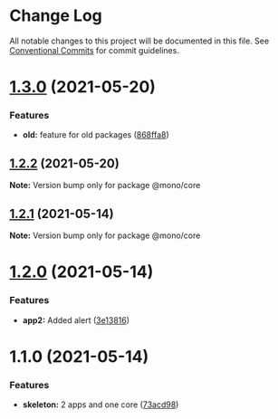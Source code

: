 # Change Log

All notable changes to this project will be documented in this file.
See [Conventional Commits](https://conventionalcommits.org) for commit guidelines.

# [1.3.0](https://github.com/sbogdaniuk/mono/compare/@mono/core@1.2.2...@mono/core@1.3.0) (2021-05-20)


### Features

* **old:** feature for old packages ([868ffa8](https://github.com/sbogdaniuk/mono/commit/868ffa8ffaf8b3114e433d0372919c244cd2fcee))





## [1.2.2](https://github.com/sbogdaniuk/mono/compare/@mono/core@1.2.1...@mono/core@1.2.2) (2021-05-20)

**Note:** Version bump only for package @mono/core





## [1.2.1](https://github.com/sbogdaniuk/mono/compare/@mono/core@1.2.0...@mono/core@1.2.1) (2021-05-14)

**Note:** Version bump only for package @mono/core





# [1.2.0](https://github.com/sbogdaniuk/mono/compare/@mono/core@1.1.0...@mono/core@1.2.0) (2021-05-14)


### Features

* **app2:** Added alert ([3e13816](https://github.com/sbogdaniuk/mono/commit/3e13816d460b101d86822260eeaaa670aef97c3d))





# 1.1.0 (2021-05-14)


### Features

* **skeleton:** 2 apps and one core ([73acd98](https://github.com/sbogdaniuk/mono/commit/73acd98873c088c05f2f8bf93099a32bab74a344))

